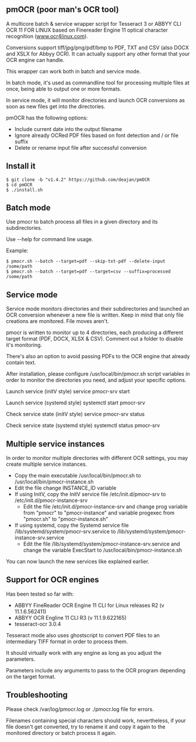 ## pmOCR (poor man's OCR tool)

A multicore batch & service wrapper script for Tesseract 3 or ABBYY CLI OCR 11 FOR LINUX based on Finereader Engine 11 optical character recognition (www.ocr4linux.com).

Conversions support tiff/jpg/png/pdf/bmp to PDF, TXT and CSV (also DOCX and XSLX for Abbyy OCR). It can actually support any other format that your OCR engine can handle.

This wrapper can work both in batch and service mode.

In batch mode, it's used as commandline tool for processing multiple files at once, being able to output one or more formats.

In service mode, it will monitor directories and launch OCR conversions as soon as new files get into the directories.

pmOCR has the following options:
- Include current date into the output filename
- Ignore already OCRed PDF files based on font detection and / or file suffix
- Delete or rename input file after successful conversion

## Install it

    $ git clone -b "v1.4.2" https://github.com/deajan/pmOCR
    $ cd pmOCR
    $ ./install.sh

## Batch mode

Use pmocr to batch process all files in a given directory and its subdirectories.

Use --help for command line usage.

Example:

    $ pmocr.sh --batch --target=pdf --skip-txt-pdf --delete-input /some/path
    $ pmocr.sh --batch --target=pdf --target=csv --suffix=processed /some/path

## Service mode

Service mode monitors directories and their subdirectories and launched an OCR conversion whenever a new file is written.
Keep in mind that only file creations are monitored. File moves aren't.

pmocr is written to monitor up to 4 directories, each producing a different target format (PDF, DOCX, XLSX & CSV). Comment out a folder to disable it's monitoring.

There's also an option to avoid passing PDFs to the OCR engine that already contain text.


After installation, please configure /usr/local/bin/pmocr.sh script variables in order to monitor the directories you need, and adjust your specific options.

Launch service (initV style)
service pmocr-srv start

Launch service (systemd style)
systemctl start pmocr-srv

Check service state (initV style)
service pmocr-srv status

Check service state (systemd style)
systemctl status pmocr-srv

## Multiple service instances

In order to monitor multiple directories with different OCR settings, you may create multiple service instances.

- Copy the main executable /usr/local/bin/pmocr.sh to /usr/local/bin/pmocr-instance.sh
- Edit the file change INSTANCE_ID variable
- If using InitV, copy the InitV service file /etc/init.d/pmocr-srv to /etc/init.d/pmocr-instance-srv
   - Edit the file /etc/init.d/pmocr-instance-srv and change prog variable from "pmocr" to "pmocr-instance" and variable progexec from "pmocr.sh" to "pmocr-instance.sh"
- If using systemd, copy the Systemd service file /lib/systemd/system/pmocr-srv.service to /lib/systemd/system/pmocr-instance-srv.service
   - Edit the file /lib/systemd/system/pmocr-instance-srv.service and change the variable ExecStart to /usr/local/bin/pmocr-instance.sh

You can now launch the new services like explained earlier. 

## Support for OCR engines

Has been tested so far with:
- ABBYY FineReader OCR Engine 11 CLI for Linux releases R2 (v 11.1.6.562411)
- ABBYY OCR Engline 11 CLI R3 (v 11.1.9.622165)
- tesseract-ocr 3.0.4

Tesseract mode also uses ghostscript to convert PDF files to an intermediary TIFF format in order to process them.

It should virtually work with any engine as long as you adjust the parameters.

Parameters include any arguments to pass to the OCR program depending on the target format.

## Troubleshooting

Please check /var/log/pmocr.log or ./pmocr.log file for errors.

Filenames containing special characters should work, nevertheless, if your file doesn't get converted, try to rename it and copy it again to the monitored directory or batch process it again.
